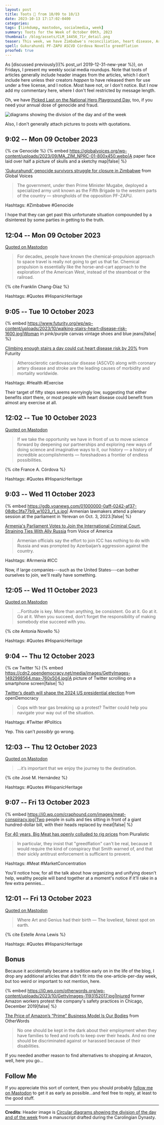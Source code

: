 ```yaml
---
layout: post
title: Toots 🦣 from 10/09 to 10/13
date: 2023-10-13 17:17:02-0400
categories:
tags: [linkdump, mastodon, socialmedia, week]
summary: Toots for the Week of October 09th, 2023
thumbnail: /blog/assets/CLM_14456_71r_detail.png
teaser: This week, we have Zimbabwe's reconciliation, heart disease, Armenia in the ICC, Twitter and elections, meat-price collusion, Amazon's collateral damage, and Hispanic Heritage.
spell: Gukurahundi PF-ZAPU ASCVD Córdova Novello greedflation
proofed: true
---
```


As [discussed previously]({% post_url 2019-12-31-new-year %}), on Fridays, I present my weekly social media roundups.  Note that toots of articles generally include header images from the articles, which I don't include here unless their creators *happen* to have released them for use under a free license, and I notice.  Most have not, or I don't notice.  But I now add my commentary here, where I don't feel restricted by message length.

Oh, we have [Picked Last on the National Hero Playground Day](https://en.wikipedia.org/wiki/Columbus_Day), too, if you need your annual dose of genocide and fraud.

![diagrams showing the division of the day and of the week](/blog/assets/CLM_14456_71r_detail.png "I hate Venn diagram memes, especially when they don't make any sense")

Also, I don't generally attach pictures to posts with quotations.

## 9:02 -- Mon 09 October 2023

{% cw Genocide %}
{% embed https://globalvoices.org/wp-content/uploads/2023/09/MA_ZIM_NPRC-01-800x450.webp|A paper face laid over half a picture of skulls and a sketchy map|false| %}

[<i class="fab fa-mastodon"></i>]() [‘Gukurahundi’ genocide survivors struggle for closure in Zimbabwe](https://globalvoices.org/2023/10/02/gukurahundi-genocide-survivors-struggle-for-closure-in-zimbabwe/) from Global Voices

 > The government, under then Prime Minister Mugabe, deployed a specialized army unit known as the Fifth Brigade to the western parts of the country — strongholds of the opposition PF-ZAPU.

Hashtags:  #Zimbabwe #Genocide

I hope that they can get past this unfortunate situation compounded by a disinterest by some parties in getting to the truth.

## 12:04 -- Mon 09 October 2023

[<i class="fab fa-mastodon"></i> Quoted on Mastodon]()

 > For decades, people have known the chemical-propulsion approach to space travel is really not going to get us that far. Chemical propulsion is essentially like the horse-and-cart approach to the exploration of the American West, instead of the steamboat or the railroad.

{% cite Franklin Chang-Díaz %}

Hashtags:  #Quotes #HispanicHeritage

## 9:05 -- Tue 10 October 2023

{% embed https://www.futurity.org/wp/wp-content/uploads/2023/10/walking-stairs-heart-disease-risk-1600.jpg|Woman in pink/purple canvas vintage shoes and blue jeans|false| %}

[<i class="fab fa-mastodon"></i>](https://mastodon.social/@jcolag/111210863718883217) [Climbing enough stairs a day could cut heart disease risk by 20%](https://www.futurity.org/walking-stairs-heart-disease-risk-2981002-2/) from Futurity

 > Atherosclerotic cardiovascular disease (ASCVD) along with coronary artery disease and stroke are the leading causes of morbidity and mortality worldwide.

Hashtags:  #Health #Exercise

Their target of fifty steps seems worryingly low, suggesting that either benefits *start* there, or most people with heart disease could benefit from almost any exercise at all.

## 12:02 -- Tue 10 October 2023

[<i class="fab fa-mastodon"></i> Quoted on Mastodon](https://mastodon.social/@jcolag/111211559261285482)

 > If we take the opportunity we have in front of us to move science forward by deepening our partnerships and exploring new ways of doing science and imaginative ways to it, our history — a history of incredible accomplishments — foreshadows a frontier of endless possibilities.

{% cite France A. Córdova %}

Hashtags:  #Quotes #HispanicHeritage

## 9:03 -- Wed 11 October 2023

{% embed https://gdb.voanews.com/01000000-0aff-0242-af37-08dbc3fa77b9_w1023_r1_s.jpg| Armenian lawmakers attend a plenary session at the parliament in Yerevan on Oct. 3, 2023.|false| %}

[<i class="fab fa-mastodon"></i>](https://mastodon.social/@jcolag/111216517592901556) [Armenia's Parliament Votes to Join the International Criminal Court, Straining Ties With Ally Russia](https://www.voanews.com/a/armenia-s-parliament-votes-to-join-the-international-criminal-court-straining-ties-with-ally-russia-/7294500.html) from Voice of America

 > Armenian officials say the effort to join ICC has nothing to do with Russia and was prompted by Azerbaijan’s aggression against the country.

Hashtags:  #Armenia #ICC

Now, if large companies---such as the United States---can bother ourselves to join, we'll really have something.

## 12:05 -- Wed 11 October 2023

[<i class="fab fa-mastodon"></i> Quoted on Mastodon](https://mastodon.social/@jcolag/111217233672243505)

 > ...Fortitude is key. More than anything, be consistent. Go at it. Go at it. Go at it. When you succeed, don’t forget the responsibility of making somebody else succeed with you.

{% cite Antonia Novello %}

Hashtags:  #Quotes #HispanicHeritage

## 9:04 -- Thu 12 October 2023

{% cw Twitter %}
{% embed https://cdn2.opendemocracy.net/media/images/GettyImages-1492998564.max-760x504.jpg|A picture of Twitter scrolling on a smartphone screen|false| %}

[<i class="fab fa-mastodon"></i>](https://mastodon.social/@jcolag/111222183856140323) [Twitter’s death will shape the 2024 US presidential election](https://www.opendemocracy.net/en/5050/twitter-death-shape-us-election-republicans-post-truth-donald-trump-joe-biden-elon-musk-x/) from openDemocracy

 > Cops with tear gas breaking up a protest? Twitter could help you navigate your way out of the situation.

Hashtags:  #Twitter #Politics

Yep.  This can't *possibly* go wrong.

## 12:03 -- Thu 12 October 2023

[<i class="fab fa-mastodon"></i> Quoted on Mastodon](https://mastodon.social/@jcolag/111222887603063822)

 > ...it’s important that we enjoy the journey to the destination.

{% cite José M. Hernández %}

Hashtags:  #Quotes #HispanicHeritage

## 9:07 -- Fri 13 October 2023

{% embed https://i0.wp.com/craphound.com/images/meat-conspiracy.jpg|Two people in suits and ties sitting in front of a giant hundred-dollar bill, with their heads replaced by meat|false| %}

[<i class="fab fa-mastodon"></i>](https://mastodon.social/@jcolag/111227857824668191) [For 40 years, Big Meat has openly colluded to rig prices](https://pluralistic.net/2023/10/04/dont-let-your-meat-loaf/#) from Pluralistic

 > In particular, they insist that "greedflation" can't be real, because it would require the kind of conspiracy that Smith warned of, and that their sickly antitrust enforcement is sufficient to prevent.

Hashtags:  #Meat #MarketConcentration

You'll notice how, for all the talk about how organizing and unifying doesn't help, wealthy people will band together at a moment's notice if it'll rake in a few extra pennies...

## 12:01 -- Fri 13 October 2023

[<i class="fab fa-mastodon"></i> Quoted on Mastodon](https://mastodon.social/@jcolag/111228542468105565)

 > Where Art and Genius had their birth — The loveliest, fairest spot on earth.

{% cite Estelle Anna Lewis %}

Hashtags:  #Quotes #HispanicHeritage

## Bonus

Because it accidentally became a tradition early on in the life of the blog, I drop any additional articles that didn't fit into the one-article-per-day week, but too weird or important to not mention, here.

{% embed https://i0.wp.com/otherwords.org/wp-content/uploads/2023/10/GettyImages-1193152017.jpg|Injured former Amazon workers protest the company's safety practices in Chicago, December 2019|false| %}

<i class="fas fa-square"></i> [The Price of Amazon’s “Prime” Business Model Is Our Bodies](https://otherwords.org/the-price-of-amazons-prime-business-model-is-our-bodies/) from OtherWords

 > No one should be kept in the dark about their employment when they have families to feed and roofs to keep over their heads. And no one should be discriminated against or harassed because of their disabilities.

If you needed another reason to find alternatives to shopping at Amazon, well, here you go...

## Follow Me

If you appreciate this sort of content, then you should probably [follow me <i class="fab fa-mastodon"></i> on Mastodon](https://mastodon.social/@jcolag/) to get it as early as possible...and feel free to reply, at least to the good stuff.

* * *

**Credits**:  Header image is [Circular diagrams showing the division of the day and of the week](https://commons.wikimedia.org/wiki/File:CLM_14456_71r_detail.jpg) from a manuscript drafted during the Carolingian Dynasty.
